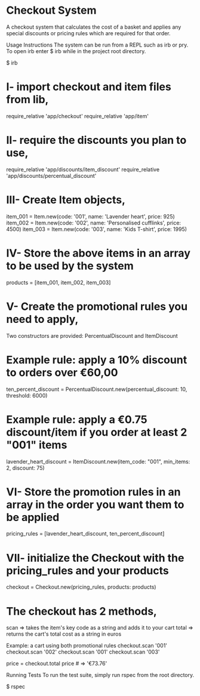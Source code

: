 # Checkout System
A checkout system that calculates the cost of a basket and applies any special discounts or pricing rules which are required for that order.

Usage Instructions
The system can be run from a REPL such as irb or pry. To open irb enter $ irb while in the project root directory.

$ irb

# I- import checkout and item files from lib,

require_relative 'app/checkout'
require_relative 'app/item'

# II- require the discounts you plan to use,

require_relative 'app/discounts/item_discount'
require_relative 'app/discounts/percentual_discount'

# III- Create Item objects,
item_001 = Item.new(code: '001', name: 'Lavender heart', price: 925)
item_002 = Item.new(code: '002', name: 'Personalised cufflinks', price: 4500)
item_003 = Item.new(code: '003', name: 'Kids T-shirt', price: 1995)

# IV- Store the above items in an array to be used by the system
products = [item_001, item_002, item_003]

# V- Create the promotional rules you need to apply,
Two constructors are provided: PercentualDiscount and ItemDiscount

# Example rule: apply a 10% discount to orders over €60,00
ten_percent_discount = PercentualDiscount.new(percentual_discount: 10, threshold: 6000)

# Example rule: apply a €0.75 discount/item if you order at least 2 "001" items
lavender_heart_discount = ItemDiscount.new(item_code: "001", min_items: 2, discount: 75)

# VI- Store the promotion rules in an array in the order you want them to be applied
pricing_rules = [lavender_heart_discount, ten_percent_discount]

# VII- initialize the Checkout with the pricing_rules and your products
checkout = Checkout.new(pricing_rules, products: products)

# The checkout has 2 methods,
scan => takes the item's key code as a string and adds it to your cart
total => returns the cart's total cost as a string in euros

Example: a cart using both promotional rules
checkout.scan '001'
checkout.scan '002'
checkout.scan '001'
checkout.scan '003'

price = checkout.total
price # => '€73.76'

Running Tests
To run the test suite, simply run rspec from the root directory.

$ rspec
